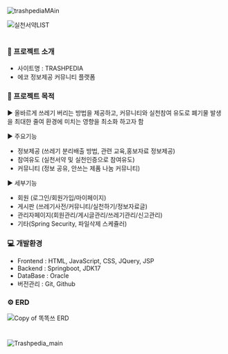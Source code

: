 
![trashpediaMAin](https://github.com/ES1230/ES1230.github.io/assets/153258776/9065af08-63ac-4304-8dcc-09bfa2d790c3)

![실천서약LIST](https://github.com/ES1230/MangoBoard-React/assets/153258776/9c77043d-f39f-44a6-8637-ab6cf5aa38b6)


#


###  📄 프로젝트 소개
- 사이트명 : TRASHPEDIA
- 에코 정보제공 커뮤니티 플랫폼

### 📕 프로젝트 목적
  
▶ 올바르게 쓰레기 버리는 방법을 제공하고, 커뮤니티와 실천참여 유도로 폐기물 발생을 최대한 줄여
환경에 미치는 영향을 최소화 하고자 함

▶ 주요기능
- 정보제공 (쓰레기 분리배출 방법, 관련 교육,홍보자료 정보제공)
- 참여유도 (실천서약 및 실천인증으로 참여유도)
- 커뮤니티 (정보 공유, 안쓰는 제품 나눔 커뮤니티)

▶ 세부기능
- 회원 (로그인/회원가입/마이페이지)
- 게시판 (쓰레기사전/커뮤니티/실천하기/정보자료글)
- 관리자페이지(회원관리/게시글관리/쓰레기관리/신고관리)
- 기타(Spring Security, 파일삭제 스케쥴러)

### 💻 개발환경

- Frontend : HTML, JavaScript, CSS, JQuery, JSP
- Backend : Springboot, JDK17
- DataBase : Oracle
- 버전관리 : Git, Github

### ⚙ ERD
![Copy of 똑똑쓰 ERD](https://github.com/ES1230/ODIGAJI_TeamProject/assets/153258776/cedb745c-367c-4a97-a2c9-844f0155783d)



#



![Trashpedia_main](https://github.com/ES1230/MangoBoard-React/assets/153258776/0c9bbb9c-9da2-4ff7-90c5-c288b9f79c7e)

